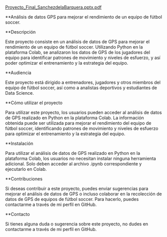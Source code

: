 [Proyecto_Final_SanchezdelaBarquera.pptx.pdf](https://github.com/stev0NaN/performancetest/files/12795357/Proyecto_Final_SanchezdelaBarquera.pptx.pdf)


**Análisis de datos GPS para mejorar el rendimiento de un equipo de fútbol soccer.

**Descripción

Este proyecto consiste en un análisis de datos de GPS para mejorar el rendimiento de un equipo de fútbol soccer. Utilizando Python en la plataforma Colab,
se analizaron los datos de GPS de los jugadores del equipo para identificar patrones de movimiento y niveles de esfuerzo,
y así poder optimizar el entrenamiento y la estrategia del equipo.

**Audiencia

Este proyecto está dirigido a entrenadores, jugadores y otros miembros del equipo de fútbol soccer, así como a analistas deportivos y estudiantes de Data Science.

**Cómo utilizar el proyecto

Para utilizar este proyecto, los usuarios pueden acceder al análisis de datos de GPS realizado en Python en la plataforma Colab.
La información obtenida puede ser utilizada para mejorar el rendimiento del equipo de fútbol soccer,
identificando patrones de movimiento y niveles de esfuerzo para optimizar el entrenamiento y la estrategia del equipo.

**Instalación

Para utilizar el análisis de datos de GPS realizado en Python en la plataforma Colab,
los usuarios no necesitan instalar ninguna herramienta adicional.
Solo deben acceder al archivo .ipynb correspondiente y ejecutarlo en Colab.

**Contribuciones

Si deseas contribuir a este proyecto, puedes enviar sugerencias para mejorar el análisis de datos de GPS o
incluso colaborar en la recolección de datos de GPS de equipos de fútbol soccer.
Para hacerlo, puedes contactarme a través de mi perfil en GitHub.

**Contacto

Si tienes alguna duda o sugerencia sobre este proyecto, no dudes en contactarme a través de mi perfil
en GitHub.


